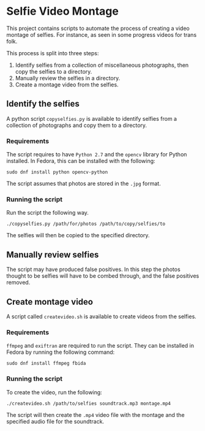 Selfie Video Montage
====================

This project contains scripts to automate the process of creating 
a video montage of selfies. For instance, as seen in some progress
videos for trans folk.

This process is split into three steps:

1. Identify selfies from a collection of miscellaneous 
   photographs, then copy the selfies to a directory.
2. Manually review the selfies in a directory.
3. Create a montage video from the selfies.

Identify the selfies
--------------------

A python script `copyselfies.py` is available to identify selfies 
from a collection of photographs and copy them to a directory.
 
### Requirements

The script requires to have `Python 2.7` and the `opencv` library 
for Python installed. In Fedora, this can be installed with the 
following:

    sudo dnf install python opencv-python
    
The script assumes that photos are stored in the `.jpg` format.

### Running the script

Run the script the following way.

    ./copyselfies.py /path/for/photos /path/to/copy/selfies/to
    
The selfies will then be copied to the specified directory.

Manually review selfies
-----------------------

The script may have produced false positives. In this step the
photos thought to be selfies will have to be combed through, and
the false positives removed.

Create montage video
--------------------

A script called `createvideo.sh` is available to create videos
from the selfies.

### Requirements

`ffmpeg` and `exiftran` are required to run the script. They can be 
installed in Fedora by running the following command:

    sudo dnf install ffmpeg fbida

### Running the script

To create the video, run the following:

    ./createvideo.sh /path/to/selfies soundtrack.mp3 montage.mp4
    
The script will then create the `.mp4` video file with the 
montage and the specified audio file for the soundtrack.